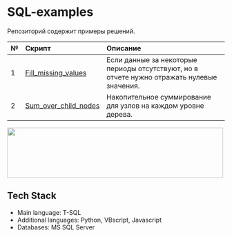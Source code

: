 # SQL-examples

Репозиторий содержит примеры решений.

№ | Скрипт | Описание |
:-|:-------|:---------|
1 | [Fill_missing_values](https://github.com/Antojka/SQL-examples/blob/main/Scripts/Fill_missing_values.sql) | Если данные за некоторые периоды отсутствуют, но в отчете нужно отражать нулевые значения. |
2 | [Sum_over_child_nodes](https://github.com/Antojka/SQL-examples/blob/main/Scripts/Sum_over_child_nodes.sql) | Накопительное суммирование для узлов на каждом уровне дерева. |


<img src="https://github.com/Antojka/SQL-examples/raw/main/header.jpg" width="500" height="116" style="text-align:center;display:block">

## Tech Stack
* Main language:        T-SQL
* Additional languages: Python, VBscript, Javascript
* Databases:            MS SQL Server